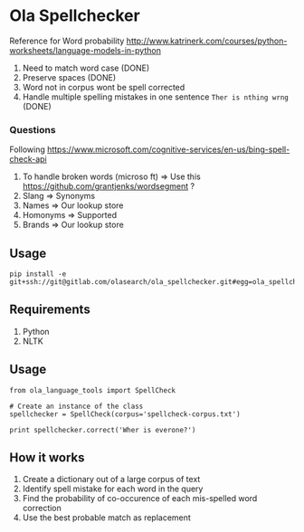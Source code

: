 # Ola Spellchecker


Reference for Word probability
http://www.katrinerk.com/courses/python-worksheets/language-models-in-python

1. Need to match word case (DONE)
2. Preserve spaces (DONE)
3. Word not in corpus wont be spell corrected
4. Handle multiple spelling mistakes in one sentence `Ther is nthing wrng` (DONE)

### Questions
Following https://www.microsoft.com/cognitive-services/en-us/bing-spell-check-api

1. To handle broken words (microso ft) => Use this https://github.com/grantjenks/wordsegment ?
2. Slang => Synonyms
3. Names => Our lookup store
4. Homonyms => Supported
5. Brands => Our lookup store

## Usage

````
pip install -e git+ssh://git@gitlab.com/olasearch/ola_spellchecker.git#egg=ola_spellchecker
````

## Requirements

1. Python
2. NLTK


## Usage

````
from ola_language_tools import SpellCheck

# Create an instance of the class
spellchecker = SpellCheck(corpus='spellcheck-corpus.txt')

print spellchecker.correct('Wher is everone?')
````

## How it works

1. Create a dictionary out of a large corpus of text
2. Identify spell mistake for each word in the query
3. Find the probability of co-occurence of each mis-spelled word correction
4. Use the best probable match as replacement
